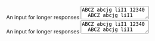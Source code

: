 <section>
  <label for="textc1">An input for longer responses</label>
  <textarea class="au-text-input au-text-input--block" name="textc1" id="textc1">ABCZ abcjg liI1 12340
  ABCZ abcjg liI1 12340
  </textarea>
</section>

<div class="au-body au-body--dark">
  <label for="textc2">An input for longer responses</label>
  <textarea class="au-text-input au-text-input--dark au-text-input--block" name="textc2" id="textc2">ABCZ abcjg liI1 12340
  ABCZ abcjg liI1 12340
  </textarea>
</div>
